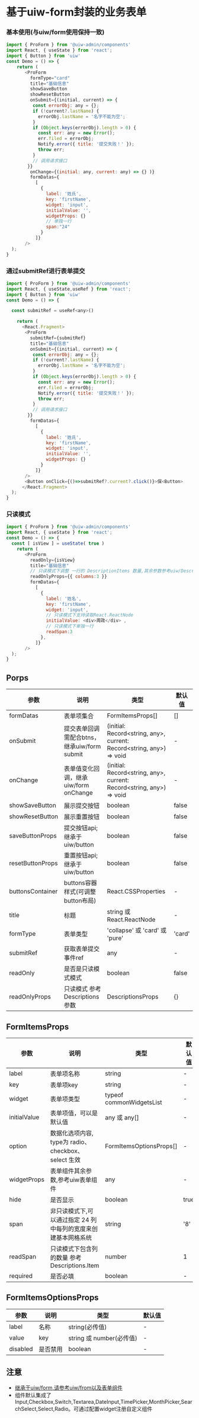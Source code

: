 # 基于uiw-form封装的业务表单

<!--ProForm-->

### 基本使用(与uiw/form使用保持一致)
```js
import { ProForm } from '@uiw-admin/components'
import React, { useState } from 'react';
import { Button } from 'uiw'
const Demo = () => {
    return (
       <ProForm
         formType="card"
         title="基础信息"
         showSaveButton
         showResetButton
         onSubmit={(initial, current) => {
          const errorObj: any = {};
          if (!current?.lastName) {
            errorObj.lastName = '名字不能为空';
          }
          if (Object.keys(errorObj).length > 0) {
            const err: any = new Error();
            err.filed = errorObj;
            Notify.error({ title: '提交失败！' });
            throw err;
          }
          // 调用请求接口
        }}
         onChange={(initial: any, current: any) => {} )}
         formDatas={
           [
             {
               label: '姓氏',
               key: 'firstName',
               widget: 'input',
               initialValue: '',
               widgetProps: {}
               // 单独一行
               span:"24"
             }
           ]}
       />
  );
}
```

### 通过submitRef进行表单提交
```js
import { ProForm } from '@uiw-admin/components'
import React, { useState,useRef } from 'react';
import { Button } from 'uiw'
const Demo = () => {

  const submitRef = useRef<any>()

    return (
      <React.Fragment>
       <ProForm
         submitRef={submitRef}
         title="基础信息"
         onSubmit={(initial, current) => {
          const errorObj: any = {};
          if (!current?.lastName) {
            errorObj.lastName = '名字不能为空';
          }
          if (Object.keys(errorObj).length > 0) {
            const err: any = new Error();
            err.filed = errorObj;
            Notify.error({ title: '提交失败！' });
            throw err;
          }
          // 调用请求接口
        }}
         formDatas={
           [
             {
               label: '姓氏',
               key: 'firstName',
               widget: 'input',
               initialValue: '',
               widgetProps: {}
             }
           ]}
       />
       <Button onClick={()=>submitRef?.current?.click()}>保<Button>
      </React.Fragment>
  );
}
```

### 只读模式
```js
import { ProForm } from '@uiw-admin/components'
import React, { useState } from 'react';
const Demo = () => {
  const [ isView ] = useState( true )
    return (
       <ProForm
         readOnly={isView}
         title="基础信息"
         // 只读模式下调整 一行的 DescriptionItems 数量,其余参数参考uiw/Descriptions
         readOnlyProps={{ columns:3 }}
         formDatas={
           [
             {
               label: '姓名',
               key: 'firstName',
               widget: 'input',
               // 只读模式下支持读取React.ReactNode
               initialValue: <div>周政</div> ,
               // 只读模式下单独一行
               readSpan:3
             },
           ]}
       />
  );
}
```


## Porps

| 参数 | 说明	| 类型	| 默认值 |
| --  | -- | -- | -- |
| formDatas | 表单项集合	| FormItemsProps[]		| [] |
| onSubmit | 提交表单回调 需配合btns，继承uiw/form submit	| (initial: Record<string, any>, current: Record<string, any>) => void		| - |
| onChange | 表单值变化回调，继承uiw/form onChange	| (initial: Record<string, any>, current: Record<string, any>) => void	| - |
| showSaveButton | 展示提交按钮	|  boolean		| false |
| showResetButton | 展示重置按钮	|  boolean		| false |
| saveButtonProps | 提交按钮api;继承于uiw/button	|  boolean		| false |
| resetButtonProps | 重置按钮api;继承于uiw/button	|  boolean		| false |
| buttonsContainer  | buttons容器样式(可调整button布局)	| React.CSSProperties		| - |
| title | 标题	  | string 或 React.ReactNode		| - |
| formType | 表单类型	  | 'collapse' 或 'card' 或 'pure'		| 'card' |
| submitRef | 获取表单提交事件ref	  |  any		| - |
| readOnly | 是否是只读模式模式	  |  boolean		| false |
| readOnlyProps | 只读模式 参考Descriptions参数	  |  DescriptionsProps		| {} |

## FormItemsProps
| 参数 | 说明	| 类型	| 默认值 |
| --  | -- | -- | -- |
| label| 表单项名称 | string	| - |
| key| 表单项key| string	| - |
| widget| 表单项类型| typeof commonWidgetsList	| - |
| initialValue| 表单项值，可以是默认值| any 或 any[]	| - |
| option| 数据化选项内容, type为 radio、checkbox、select 生效| FormItemsOptionsProps[]| - |
| widgetProps| 表单组件其余参数,参考uiw表单组件| any|- |
| hide| 是否显示| boolean| true |
| span| 非只读模式下,可以通过指定 24 列中每列的宽度来创建基本网格系统| string| '8' |
| readSpan| 只读模式下包含列的数量 参考Descriptions.Item| number | 1 |
| required| 是否必填| boolean | - |


## FormItemsOptionsProps
| 参数 | 说明	| 类型	| 默认值 |
| --  | -- | -- | -- |
| label| 名称 | string(必传值)	| - |
| value| key | string 或 number(必传值)	| - |
| disabled| 是否禁用 | boolean	| - |

## 注意
- [继承于uiw/form,请参考uiw/from以及表单组件](https://uiwjs.github.io/#/components/from)
- 组件默认集成了Input,Checkbox,Switch,Textarea,DateInput,TimePicker,MonthPicker,SearchSelect,Select,Radio。可通过配置widget注册自定义组件
